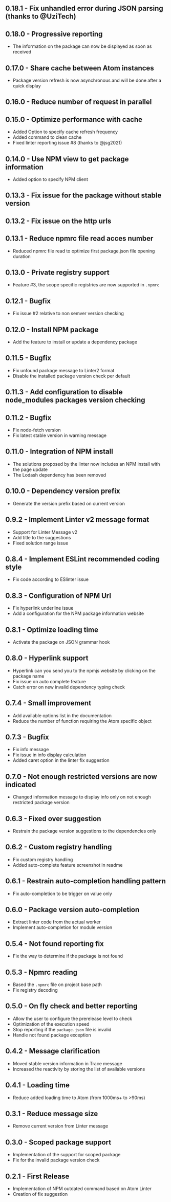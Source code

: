 ## 0.18.1 - Fix unhandled error during JSON parsing (thanks to @UziTech)

## 0.18.0 - Progressive reporting
*   The information on the package can now be displayed as soon as received

## 0.17.0 - Share cache between Atom instances
*   Package version refresh is now asynchronous and will be done after a quick display

## 0.16.0 - Reduce number of request in parallel

## 0.15.0 - Optimize performance with cache
*   Added Option to specify cache refresh frequency
*   Added command to clean cache
*   Fixed linter reporting issue #8 (thanks to @jsg2021)

## 0.14.0 - Use NPM view to get package information
*   Added option to specify NPM client

## 0.13.3 - Fix issue for the package without stable version

## 0.13.2 - Fix issue on the http urls

## 0.13.1 - Reduce npmrc file read acces number
*   Reduced npmrc file read to optimize first package.json file opening duration

## 0.13.0 - Private registry support
*   Feature #3, the scope specific registries are now supported in `.npmrc`

## 0.12.1 - Bugfix
*   Fix issue #2 relative to non semver version checking

## 0.12.0 - Install NPM package
*   Add the feature to install or update a dependency package

## 0.11.5 - Bugfix
*   Fix unfound package message to Linter2 format
*   Disable the installed package version check per default

## 0.11.3 - Add configuration to disable node_modules packages version checking

## 0.11.2 - Bugfix
*   Fix node-fetch version
*   Fix latest stable version in warning message

## 0.11.0 - Integration of NPM install
*   The solutions proposed by the linter now includes an NPM install with the page update
*   The Lodash dependency has been removed

## 0.10.0 - Dependency version prefix
*   Generate the version prefix based on current version

## 0.9.2 - Implement Linter v2 message format
*   Support for Linter Message v2
*   Add title to the suggestions
*   Fixed solution range issue

## 0.8.4 - Implement ESLint recommended coding style
*   Fix code according to ESlinter issue

## 0.8.3 - Configuration of NPM Url
*   Fix hyperlink underline issue
*   Add a configuration for the NPM package information website

## 0.8.1 - Optimize loading time
*   Activate the package on JSON grammar hook

## 0.8.0 - Hyperlink support
*   Hyperlink can you send you to the npmjs website by clicking on the package name
*   Fix issue on auto complete feature
*   Catch error on new invalid dependency typing check

## 0.7.4 - Small improvement
*   Add available options list in the documentation
*   Reduce the number of function requiring the Atom specific object

## 0.7.3 - Bugfix
*   Fix info message
*   Fix issue in info display calculation
*   Added caret option in the linter fix suggestion

## 0.7.0 - Not enough restricted versions are now indicated
*   Changed information message to display info only on not enough restricted package version

## 0.6.3 - Fixed over suggestion
*   Restrain the package version suggestions to the dependencies only

## 0.6.2 - Custom registry handling
*   Fix custom registry handling
*   Added auto-complete feature screenshot in readme

## 0.6.1 - Restrain auto-completion handling pattern
*   Fix auto-completion to be trigger on value only

## 0.6.0 - Package version auto-completion
*   Extract linter code from the actual worker
*   Implement auto-completion for module version

## 0.5.4 - Not found reporting fix
*   Fix the way to determine if the package is not found

## 0.5.3 - Npmrc reading
*   Based the `.npmrc` file on project base path
*   Fix registry decoding

## 0.5.0 - On fly check and better reporting
*   Allow the user to configure the prerelease level to check
*   Optimization of the execution speed
*   Stop reporting if the `package.json` file is invalid
*   Handle not found package exception

## 0.4.2 - Message clarification
*   Moved stable version information in Trace message
*   Increased the reactivity by storing the list of available versions

## 0.4.1 - Loading time
*   Reduce added loading time to Atom (from 1000ms+ to >90ms)

## 0.3.1 - Reduce message size
*   Remove current version from Linter message

## 0.3.0 - Scoped package support
*   Implementation of the support for scoped package
*   Fix for the invalid package version check

## 0.2.1 - First Release
*   Implementation of NPM outdated command based on Atom Linter
*   Creation of fix suggestion
